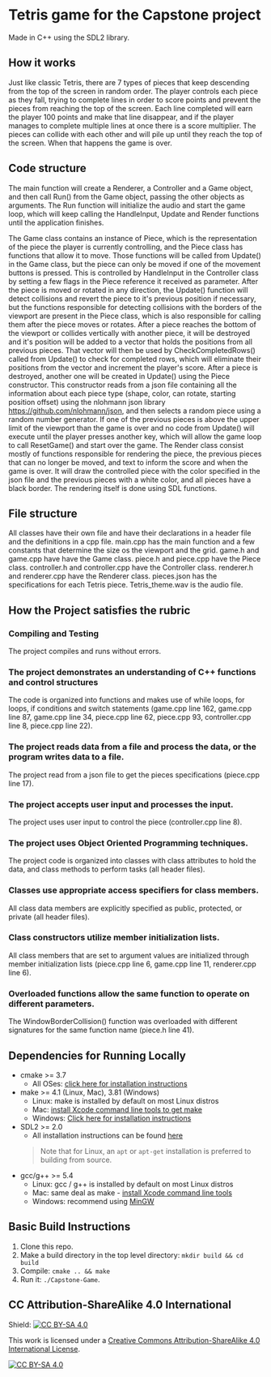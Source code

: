 # Tetris game for the Capstone project

Made in C++ using the SDL2 library.

## How it works
Just like classic Tetris, there are 7 types of pieces that keep descending from the top of the screen in random order.
The player controls each piece as they fall, trying to complete lines in order to score points and prevent the pieces from
reaching the top of the screen. Each line completed will earn the player 100 points and make that line disappear, and if the player manages to complete multiple lines at once there is a score multiplier. The pieces can collide with each other and will pile up until they reach the top of the screen. When that happens the game is over.

## Code structure
The main function will create a Renderer, a Controller and a Game object, and then call Run() from the Game object, passing the other objects as arguments. The Run function will initialize the audio and start the game loop, which will keep calling the HandleInput, Update and Render functions until the application finishes.

The Game class contains an instance of Piece, which is the representation of the piece the player is currently controlling, and the Piece class has functions that allow it to move. Those functions will be called from Update() in the Game class, but the piece can only be moved if one of the movement buttons is pressed. This is controlled by HandleInput in the Controller class by setting a few flags in the Piece reference it received as parameter. After the piece is moved or rotated in any direction, the Update() function will detect collisions and revert the piece to it's previous position if necessary, but the functions responsible for detecting collisions with the borders of the viewport are present in the Piece class, which is also responsible for calling them after the piece moves or rotates. After a piece reaches the bottom of the viewport or collides vertically with another piece, it will be destroyed and it's position will be added to a vector that holds the positions from all previous pieces. That vector will then be used by CheckCompletedRows() called from Update() to check for completed rows, which will eliminate their positions from the vector and increment the player's score. After a piece is destroyed, another one will be created in Update() using the Piece constructor. This constructor reads from a json file containing all the information about each piece type (shape, color, can rotate, starting position offset) using the nlohmann json library https://github.com/nlohmann/json, and then selects a random piece using a random number generator.
If one of the previous pieces is above the upper limit of the viewport than the game is over and no code from Update() will execute until the player presses another key, which will allow the game loop to call ResetGame() and start over the game.
The Render class consist mostly of functions responsible for rendering the piece, the previous pieces that can no longer be moved, and text to inform the score and when the game is over. It will draw the controlled piece with the color specified in the json file and the previous pieces with a white color, and all pieces have a black border. The rendering itself is done using SDL functions.

## File structure
All classes have their own file and have their declarations in a header file and the definitions in a cpp file.
main.cpp has the main function and a few constants that determine the size os the viewport and the grid.
game.h and game.cpp have have the Game class.
piece.h and piece.cpp have the Piece class.
controller.h and controller.cpp have the Controller class.
renderer.h and renderer.cpp have the Renderer class.
pieces.json has the specifications for each Tetris piece.
Tetris_theme.wav is the audio file.
## How the Project satisfies the rubric
### Compiling and Testing
The project compiles and runs without errors.
### The project demonstrates an understanding of C++ functions and control structures 
The code is organized into functions and makes use of while loops, for loops, if conditions and switch statements
(game.cpp line 162, game.cpp line 87, game.cpp line 34, piece.cpp line 62, piece.cpp 93, controller.cpp line 8, piece.cpp line 22).
### The project reads data from a file and process the data, or the program writes data to a file.
The project read from a json file to get the pieces specifications (piece.cpp line 17).
### The project accepts user input and processes the input.
The project uses user input to control the piece (controller.cpp line 8).
### The project uses Object Oriented Programming techniques.
The project code is organized into classes with class attributes to hold the data, and class methods to perform tasks (all header files).
### Classes use appropriate access specifiers for class members.
All class data members are explicitly specified as public, protected, or private (all header files).
### Class constructors utilize member initialization lists.
All class members that are set to argument values are initialized through member initialization lists (piece.cpp line 6, game.cpp line 11, renderer.cpp line 6).
### Overloaded functions allow the same function to operate on different parameters.
The WindowBorderCollision() function was overloaded with different signatures for the same function name (piece.h line 41).

## Dependencies for Running Locally
* cmake >= 3.7
  * All OSes: [click here for installation instructions](https://cmake.org/install/)
* make >= 4.1 (Linux, Mac), 3.81 (Windows)
  * Linux: make is installed by default on most Linux distros
  * Mac: [install Xcode command line tools to get make](https://developer.apple.com/xcode/features/)
  * Windows: [Click here for installation instructions](http://gnuwin32.sourceforge.net/packages/make.htm)
* SDL2 >= 2.0
  * All installation instructions can be found [here](https://wiki.libsdl.org/Installation)
  >Note that for Linux, an `apt` or `apt-get` installation is preferred to building from source. 
* gcc/g++ >= 5.4
  * Linux: gcc / g++ is installed by default on most Linux distros
  * Mac: same deal as make - [install Xcode command line tools](https://developer.apple.com/xcode/features/)
  * Windows: recommend using [MinGW](http://www.mingw.org/)

## Basic Build Instructions

1. Clone this repo.
2. Make a build directory in the top level directory: `mkdir build && cd build`
3. Compile: `cmake .. && make`
4. Run it: `./Capstone-Game`.


## CC Attribution-ShareAlike 4.0 International


Shield: [![CC BY-SA 4.0][cc-by-sa-shield]][cc-by-sa]

This work is licensed under a
[Creative Commons Attribution-ShareAlike 4.0 International License][cc-by-sa].

[![CC BY-SA 4.0][cc-by-sa-image]][cc-by-sa]

[cc-by-sa]: http://creativecommons.org/licenses/by-sa/4.0/
[cc-by-sa-image]: https://licensebuttons.net/l/by-sa/4.0/88x31.png
[cc-by-sa-shield]: https://img.shields.io/badge/License-CC%20BY--SA%204.0-lightgrey.svg
